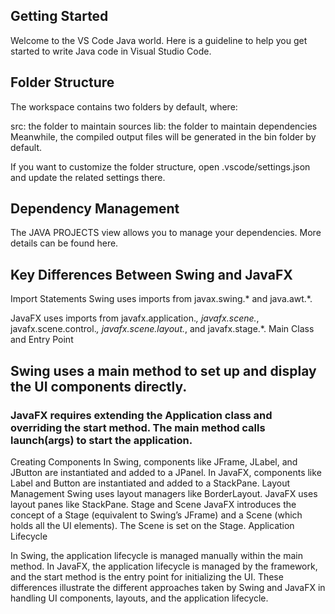 ## Getting Started
Welcome to the VS Code Java world. Here is a guideline to help you get started to write Java code in Visual Studio Code.

## Folder Structure
The workspace contains two folders by default, where:

src: the folder to maintain sources
lib: the folder to maintain dependencies
Meanwhile, the compiled output files will be generated in the bin folder by default.

If you want to customize the folder structure, open .vscode/settings.json and update the related settings there.

## Dependency Management
The JAVA PROJECTS view allows you to manage your dependencies. More details can be found here.

## Key Differences Between Swing and JavaFX
Import Statements
Swing uses imports from javax.swing.* and java.awt.*.

JavaFX uses imports from javafx.application.*, javafx.scene.*, javafx.scene.control.*, javafx.scene.layout.*, and javafx.stage.*.
Main Class and Entry Point
## Swing uses a main method to set up and display the UI components directly.
### JavaFX requires extending the Application class and overriding the start method. The main method calls launch(args) to start the application.
Creating Components
In Swing, components like JFrame, JLabel, and JButton are instantiated and added to a JPanel.
In JavaFX, components like Label and Button are instantiated and added to a StackPane.
Layout Management
Swing uses layout managers like BorderLayout.
JavaFX uses layout panes like StackPane.
Stage and Scene
JavaFX introduces the concept of a Stage (equivalent to Swing’s JFrame) and a Scene (which holds all the UI elements). The Scene is set on the Stage.
Application Lifecycle

In Swing, the application lifecycle is managed manually within the main method.
In JavaFX, the application lifecycle is managed by the framework, and the start method is the entry point for initializing the UI.
These differences illustrate the different approaches taken by Swing and JavaFX in handling UI components, layouts, and the application lifecycle.


